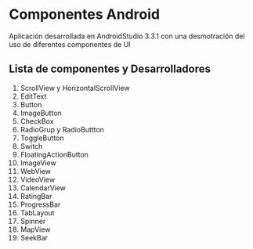 # Componentes Android

Aplicación desarrollada en AndroidStudio 3.3.1 con una desmotración del uso de diferentes componentes de UI

## Lista de componentes y Desarrolladores

1. ScrollView y HorizontalScrollView
2. EditText
3. Button
4. ImageButton
5. CheckBox
6. RadioGrup y RadioButtton
7. ToggleButton
8. Switch
9. FloatingActionButton
10. ImageView
11. WebView
12. VideoView
13. CalendarView
14. RatingBar
15. ProgressBar
16. TabLayout
17. Spinner
18. MapView
19. SeekBar

